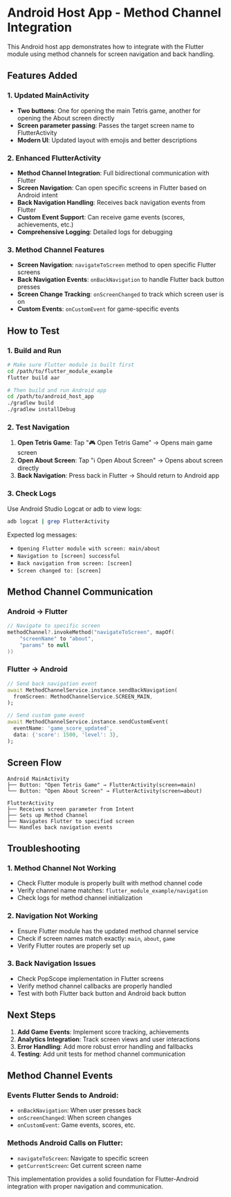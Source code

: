 # Android Host App - Method Channel Integration

This Android host app demonstrates how to integrate with the Flutter module using method channels for screen navigation and back handling.

## Features Added

### 1. Updated MainActivity
- **Two buttons**: One for opening the main Tetris game, another for opening the About screen directly
- **Screen parameter passing**: Passes the target screen name to FlutterActivity
- **Modern UI**: Updated layout with emojis and better descriptions

### 2. Enhanced FlutterActivity
- **Method Channel Integration**: Full bidirectional communication with Flutter
- **Screen Navigation**: Can open specific screens in Flutter based on Android intent
- **Back Navigation Handling**: Receives back navigation events from Flutter
- **Custom Event Support**: Can receive game events (scores, achievements, etc.)
- **Comprehensive Logging**: Detailed logs for debugging

### 3. Method Channel Features
- **Screen Navigation**: `navigateToScreen` method to open specific Flutter screens
- **Back Navigation Events**: `onBackNavigation` to handle Flutter back button presses
- **Screen Change Tracking**: `onScreenChanged` to track which screen user is on
- **Custom Events**: `onCustomEvent` for game-specific events

## How to Test

### 1. Build and Run
```bash
# Make sure Flutter module is built first
cd /path/to/flutter_module_example
flutter build aar

# Then build and run Android app
cd /path/to/android_host_app
./gradlew build
./gradlew installDebug
```

### 2. Test Navigation
1. **Open Tetris Game**: Tap "🎮 Open Tetris Game" → Opens main game screen
2. **Open About Screen**: Tap "ℹ️ Open About Screen" → Opens about screen directly
3. **Back Navigation**: Press back in Flutter → Should return to Android app

### 3. Check Logs
Use Android Studio Logcat or adb to view logs:
```bash
adb logcat | grep FlutterActivity
```

Expected log messages:
- `Opening Flutter module with screen: main/about`
- `Navigation to [screen] successful`
- `Back navigation from screen: [screen]`
- `Screen changed to: [screen]`

## Method Channel Communication

### Android → Flutter
```kotlin
// Navigate to specific screen
methodChannel?.invokeMethod("navigateToScreen", mapOf(
    "screenName" to "about",
    "params" to null
))
```

### Flutter → Android
```dart
// Send back navigation event
await MethodChannelService.instance.sendBackNavigation(
  fromScreen: MethodChannelService.SCREEN_MAIN,
);

// Send custom game event
await MethodChannelService.instance.sendCustomEvent(
  eventName: 'game_score_updated',
  data: {'score': 1500, 'level': 3},
);
```

## Screen Flow

```
Android MainActivity
├── Button: "Open Tetris Game" → FlutterActivity(screen=main)
└── Button: "Open About Screen" → FlutterActivity(screen=about)

FlutterActivity
├── Receives screen parameter from Intent
├── Sets up Method Channel
├── Navigates Flutter to specified screen
└── Handles back navigation events
```

## Troubleshooting

### 1. Method Channel Not Working
- Check Flutter module is properly built with method channel code
- Verify channel name matches: `flutter_module_example/navigation`
- Check logs for method channel initialization

### 2. Navigation Not Working
- Ensure Flutter module has the updated method channel service
- Check if screen names match exactly: `main`, `about`, `game`
- Verify Flutter routes are properly set up

### 3. Back Navigation Issues
- Check PopScope implementation in Flutter screens
- Verify method channel callbacks are properly handled
- Test with both Flutter back button and Android back button

## Next Steps

1. **Add Game Events**: Implement score tracking, achievements
2. **Analytics Integration**: Track screen views and user interactions
3. **Error Handling**: Add more robust error handling and fallbacks
4. **Testing**: Add unit tests for method channel communication

## Method Channel Events

### Events Flutter Sends to Android:
- `onBackNavigation`: When user presses back
- `onScreenChanged`: When screen changes
- `onCustomEvent`: Game events, scores, etc.

### Methods Android Calls on Flutter:
- `navigateToScreen`: Navigate to specific screen
- `getCurrentScreen`: Get current screen name

This implementation provides a solid foundation for Flutter-Android integration with proper navigation and communication.
